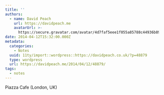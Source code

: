 ```yaml
---
title: ''
authors:
  - name: David Peach
    url: https://davidpeach.me
    avatarUrl: >-
      https://secure.gravatar.com/avatar/4d7faf5eee1f055a85788c44936b8995eaab6dfb004e7854ec747ccb272e91ee?s=96&d=mm&r=g
date: 2014-04-12T15:32:00.000Z
metadata:
  categories:
    - Notes
  uuid: 11ty/import::wordpress::https://davidpeach.co.uk/?p=48879
  type: wordpress
  url: https://davidpeach.me/2014/04/12/48879/
tags:
  - notes
---
```

Piazza Cafe (London, UK)